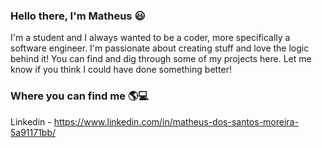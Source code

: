 ### Hello there, I'm Matheus 😃

I'm a student and I always wanted to be a coder, more specifically a software engineer. I'm passionate about creating stuff and love the logic behind it!
You can find and dig through some of my projects here. Let me know if you think I could have done something better!

### Where you can find me 🌎💻
Linkedin - https://www.linkedin.com/in/matheus-dos-santos-moreira-5a91171bb/
